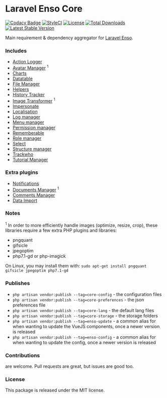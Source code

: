 <!--h--> 
# Laravel Enso Core

[![Codacy Badge](https://api.codacy.com/project/badge/Grade/ba5e8fe6e1dc427590d9bad7721ca037)](https://www.codacy.com/app/laravel-enso/Core?utm_source=github.com&amp;utm_medium=referral&amp;utm_content=laravel-enso/Core&amp;utm_campaign=Badge_Grade)
[![StyleCI](https://styleci.io/repos/85807594/shield?branch=master)](https://styleci.io/repos/85807594)
[![License](https://poser.pugx.org/laravel-enso/core/license)](https://https://packagist.org/packages/laravel-enso/core)
[![Total Downloads](https://poser.pugx.org/laravel-enso/core/downloads)](https://packagist.org/packages/laravel-enso/core)
[![Latest Stable Version](https://poser.pugx.org/laravel-enso/core/version)](https://packagist.org/packages/laravel-enso/core)
<!--/h-->

Main requirement & dependency aggregator for [Laravel Enso](https://github.com/laravel-enso/Enso).

### Includes

- [Action Logger](https://github.com/laravel-enso/ActionLogger)
- [Avatar Manager](https://github.com/laravel-enso/AvatarManager) <sup>1</sup>
- [Charts](https://github.com/laravel-enso/Charts)
- [Datatable](https://github.com/laravel-enso/DataTable)
- [File Manager](https://github.com/laravel-enso/FileManager)
- [Helpers](https://github.com/laravel-enso/Helpers)
- [History Tracker](https://github.com/laravel-enso/HistoryTracker)
- [Image Transformer](https://github.com/laravel-enso/ImageTransformer) <sup>1</sup>
- [Impersonate](https://github.com/laravel-enso/Impersonate)
- [Localisation](https://github.com/laravel-enso/Localisation)
- [Log manager](https://github.com/laravel-enso/LogManager)
- [Menu manager](https://github.com/laravel-enso/MenuManager)
- [Permission manager](https://github.com/laravel-enso/PermissionManager)
- [Rememberable](https://github.com/laravel-enso/Rememberable)
- [Role manager](https://github.com/laravel-enso/RoleManager)
- [Select](https://github.com/laravel-enso/Select)
- [Structure manager](https://github.com/laravel-enso/StructureManager)
- [Trackwho](https://github.com/laravel-enso/TrackWho)
- [Tutorial Manager](https://github.com/laravel-enso/TutorialManager)

### Extra plugins

- [Notifications](https://github.com/laravel-enso/Notifications)
- [Documents Manager](https://github.com/laravel-enso/DocumentsManager) <sup>1</sup>
- [Comments Manager](https://github.com/laravel-enso/CommentsManager)
- [Data Import](https://github.com/laravel-enso/DataImport)


### Notes

<sup>1</sup> In order to more efficiently handle images (optimize, resize, crop), these libraries require a few extra PHP plugins and libraries:
 * pngquant 
 * gifsicle 
 * jpegoptim
 * php7.1-gd or php-imagick
 
 On Linux, you may install them with: `sudo apt-get install pngquant gifsicle jpegoptim php7.1-gd`

### Publishes

- `php artisan vendor:publish --tag=core-config` - the configuration files
- `php artisan vendor:publish --tag=core-preferences` - the json preferences file
- `php artisan vendor:publish --tag=core-lang` - the default lang files
- `php artisan vendor:publish --tag=core-storage` - the storage folders
- `php artisan vendor:publish --tag=enso-update` - a common alias for when wanting to update the VueJS components, 
once a newer version is released
- `php artisan vendor:publish --tag=enso-config` - a common alias for when wanting to update the config, 
once a newer version is released

<!--h-->
### Contributions

are welcome. Pull requests are great, but issues are good too.

### License

This package is released under the MIT license.
<!--/h-->